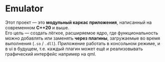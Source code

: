 # Emulator

Этот проект — это **модульный каркас приложения**, написанный на современном **C++20** и выше.  
Его цель — создать лёгкое, расширяемое ядро, где функциональность можно добавлять или заменять **через плагины**, загружаемые во время выполнения (`.so` / `.dll`).
Приложение работать в консольном режиме, и в ui в будущем, т.е. каждый плагин может ещё и реализовывать графический интерфейс например на qml. 
